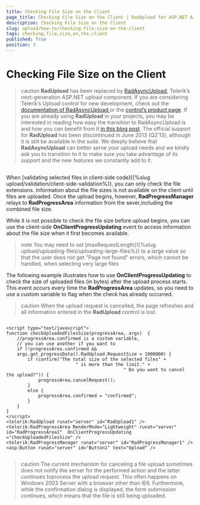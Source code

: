 ```yaml
---
title: Checking File Size on the Client
page_title: Checking File Size on the Client | RadUpload for ASP.NET AJAX Documentation
description: Checking File Size on the Client
slug: upload/how-to/checking-file-size-on-the-client
tags: checking,file,size,on,the,client
published: True
position: 3
---
```


# Checking File Size on the Client



>caution  **RadUpload** has been replaced by [RadAsyncUpload](http://demos.telerik.com/aspnet-ajax/asyncupload/examples/overview/defaultcs.aspx), Telerik’s next-generation ASP.NET upload component. If you are considering Telerik’s Upload control for new development, check out the [documentation of RadAsyncUpload ](http://www.telerik.com/help/aspnet-ajax/asyncupload-overview.html) or the [control’s product page](http://www.telerik.com/products/aspnet-ajax/asyncupload.aspx). If you are already using **RadUpload** in your projects, you may be interested in reading how easy the transition to RadAsyncUpload is and how you can benefit from it [in this blog post](http://blogs.telerik.com/blogs/12-12-05/the-case-of-telerik-s-new-old-asp.net-ajax-upload-control-radasyncupload). The official support for **RadUpload** has been discontinued in June 2013 (Q2’13), although it is still be available in the suite. We deeply believe that **RadAsyncUpload** can better serve your upload needs and we kindly ask you to transition to it to make sure you take advantage of its support and the new features we constantly add to it.
>


## 

When [validating selected files in client-side code]({%slug upload/validation/client-side-validation%}), you can only check the file extensions. Information about the file sizes is not available on the client until files are uploaded. Once the upload begins, however, **RadProgressManager** relays to **RadProgressArea** information from the sever,including the combined file size.

While it is not possible to check the file size before upload begins, you can use the client-side **OnClientProgressUpdating** event to access information about the file size when it first becomes available.

>note You may need to set [maxRequestLength]({%slug upload/uploading-files/uploading-large-files%}) to a large value so that the user does not get "Page not found" errors, which cannot be handled, when selecting very large files
>


The following example illustrates how to use **OnClientProgressUpdating** to check the size of uploaded files (in bytes) after the upload process starts. This event occurs every time the **RadProgressArea** updates, so you need to use a custom variable to flag when the check has already occurred.

>caution When the upload request is cancelled, the page refreshes and all information entered in the **RadUpload** control is lost.
>


````ASPNET
	     
<script type="text/javascript">  
function checkUploadedFilesSize(progressArea, args)  {
    //progressArea.confirmed is a custom variable,    
    // you can use another if you want to    
    if (!progressArea.confirmed &&
    args.get_progressData().RadUpload.RequestSize > 1000000) {
        if (confirm("The total size of the selected files" +
                          " is more than the limit." +
                                            " Do you want to cancel the upload?")) {
            progressArea.cancelRequest();
        }
        else {
            progressArea.confirmed = "confirmed";
        }
    }
}
</script>
<telerik:RadUpload runat="server" id="RadUpload1" />
<telerik:RadProgressArea RenderMode="Lightweight" runat="server" id="RadProgressArea1"  OnClientProgressUpdating ="checkUploadedFilesSize" />
<telerik:RadProgressManager runat="server" id="RadProgressManager1" />
<asp:Button runat="server" id="Button1" text="Upload" />
				
````



>caution The current mechanism for canceling a file upload sometimes does not notify the server for the performed action and the latter continues toprocess the upload request. This often happens on Windows 2003 Server with a browser other than IE6.
>Furthermore, while the confirmation dialog is displayed, the form submission continues, which means that the file is still being uploaded.
>

